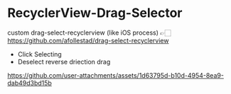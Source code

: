 # RecyclerView-Drag-Selector
custom drag-select-recyclerview (like iOS process) 👉🏻 https://github.com/afollestad/drag-select-recyclerview

- Click Selecting
- Deselect reverse driection drag

https://github.com/user-attachments/assets/1d63795d-b10d-4954-8ea9-dab49d3bd15b

